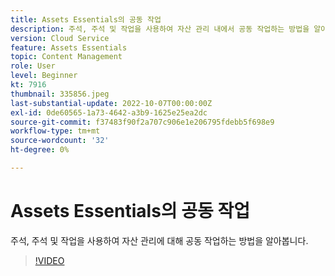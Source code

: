 ```yaml
---
title: Assets Essentials의 공동 작업
description: 주석, 주석 및 작업을 사용하여 자산 관리 내에서 공동 작업하는 방법을 알아봅니다.
version: Cloud Service
feature: Assets Essentials
topic: Content Management
role: User
level: Beginner
kt: 7916
thumbnail: 335856.jpeg
last-substantial-update: 2022-10-07T00:00:00Z
exl-id: 0de60565-1a73-4642-a3b9-1625e25ea2dc
source-git-commit: f37483f90f2a707c906e1e206795fdebb5f698e9
workflow-type: tm+mt
source-wordcount: '32'
ht-degree: 0%

---
```


# Assets Essentials의 공동 작업

주석, 주석 및 작업을 사용하여 자산 관리에 대해 공동 작업하는 방법을 알아봅니다.

>[!VIDEO](https://video.tv.adobe.com/v/335856/?quality=12&learn=on)
